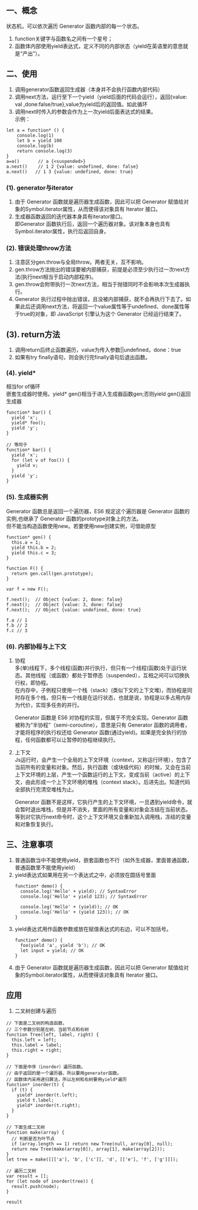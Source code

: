 ## 一、概念  
状态机，可以依次遍历 Generator 函数内部的每一个状态。  
1. function关键字与函数名之间有一个星号；  
2. 函数体内部使用yield表达式，定义不同的内部状态（yield在英语里的意思就是“产出”）。  
## 二、使用  
1. 调用generator函数返回生成器（本身并不会执行函数内部代码）  
2. 调用next方法，运行至下一个yield（yield后面的代码会运行），返回{value: val ,done:false/true},value为yield后的返回值。如此循环  
3. 调用next时传入的参数会作为上一次yield后面表达式的结果。  
示例：  
```  
let a = function* () {
    console.log(1)
    let b = yield 100
    console.log(b)
    return console.log(3)
}
a=a()       // a {<suspended>}
a.next()    // 1 2 {value: undefined, done: false}
a.next()   // 1 3 {value: undefined, done: true}
```  
### (1). generator与iterator  
1. 由于 Generator 函数就是遍历器生成函数，因此可以把 Generator 赋值给对象的Symbol.iterator属性，从而使得该对象具有 Iterator 接口。  
2. 生成器函数返回的迭代器本身具有iterator接口。  
   即Generator 函数执行后，返回一个遍历器对象。该对象本身也具有Symbol.iterator属性，执行后返回自身。  
### (2). 错误处理throw方法  
1. 注意区分gen.throw与全局throw。两者无关，互不影响。
2. gen.throw方法抛出的错误要被内部捕获，前提是必须至少执行过一次next方法(执行next相当于启动内部程序)。  
3. gen.throw会附带执行一次next方法，相当于抛错同时不会影响本次生成器执行。  
4. Generator 执行过程中抛出错误，且没被内部捕获，就不会再执行下去了。如果此后还调用next方法，将返回一个value属性等于undefined、done属性等于true的对象，即 JavaScript 引擎认为这个 Generator 已经运行结束了。  
## (3). return方法  
1. 调用return后终止函数遍历，value为传入参数||undefined，done：true  
2. 如果有try finally语句，则会执行完finally语句后退出函数。  
### (4). yield*  
相当for of循环  
嵌套生成器时使用。yield* gen()相当于进入生成器函数gen;否则yield gen()返回生成器  
```  
function* bar() {
  yield 'x';
  yield* foo();
  yield 'y';
}

// 等同于
function* bar() {
  yield 'x';
  for (let v of foo()) {
    yield v;
  }
  yield 'y';
}
```  
### (5). 生成器实例  
Generator 函数总是返回一个遍历器，ES6 规定这个遍历器是 Generator 函数的实例,也继承了 Generator 函数的prototype对象上的方法。  
但不能当构造函数使用new。若要使用new创建实例，可借助原型  
```  
function* gen() {
  this.a = 1;
  yield this.b = 2;
  yield this.c = 3;
}

function F() {
  return gen.call(gen.prototype);
}

var f = new F();

f.next();  // Object {value: 2, done: false}
f.next();  // Object {value: 3, done: false}
f.next();  // Object {value: undefined, done: true}

f.a // 1
f.b // 2
f.c // 3
```  
### (6). 内部协程与上下文  
1. 协程  
   多(单)线程下，多个线程(函数)并行执行，但只有一个线程(函数)处于运行状态。其他线程（或函数）都处于暂停态（suspended），互相之间可以切换执行权，即协程。  
   在内存中，子例程只使用一个栈（stack）(类似下文的上下文堆)，而协程是同时存在多个栈，但只有一个栈是在运行状态，也就是说，协程是以多占用内存为代价，实现多任务的并行。

   Generator 函数是 ES6 对协程的实现，但属于不完全实现。Generator 函数被称为“半协程”（semi-coroutine），意思是只有 Generator 函数的调用者，才能将程序的执行权还给 Generator 函数(通过yield)。如果是完全执行的协程，任何函数都可以让暂停的协程继续执行。  
2. 上下文  
   Js运行时，会产生一个全局的上下文环境（context，又称运行环境），包含了当前所有的变量和对象。然后，执行函数（或块级代码）的时候，又会在当前上下文环境的上层，产生一个函数运行的上下文，变成当前（active）的上下文，由此形成一个上下文环境的堆栈（context stack）。后进先出。知道代码全部执行完清空堆栈为止。  
     
   Generator 函数不是这样，它执行产生的上下文环境，一旦遇到yield命令，就会暂时退出堆栈，但是并不消失，里面的所有变量和对象会冻结在当前状态。等到对它执行next命令时，这个上下文环境又会重新加入调用栈，冻结的变量和对象恢复执行。
## 三、注意事项  
1. 普通函数当中不能使用yield，嵌套函数也不行（如外生成器，里面普通函数，普通函数里不能使用yield）  
2. yield表达式如果用在另一个表达式之中，必须放在圆括号里面 
   ```
   function* demo() {
     console.log('Hello' + yield); // SyntaxError
     console.log('Hello' + yield 123); // SyntaxError
   
     console.log('Hello' + (yield)); // OK
     console.log('Hello' + (yield 123)); // OK
   }  
   ```  
3. yield表达式用作函数参数或放在赋值表达式的右边，可以不加括号。  
   ```  
   function* demo() {
     foo(yield 'a', yield 'b'); // OK
     let input = yield; // OK
   }
   ```  
4. 由于 Generator 函数就是遍历器生成函数，因此可以把 Generator 赋值给对象的Symbol.iterator属性，从而使得该对象具有 Iterator 接口。  
  
## 应用  
1. 二叉树创建与遍历  
```  
// 下面是二叉树的构造函数，
// 三个参数分别是左树、当前节点和右树
function Tree(left, label, right) {
  this.left = left;
  this.label = label;
  this.right = right;
}

// 下面是中序（inorder）遍历函数。
// 由于返回的是一个遍历器，所以要用generator函数。
// 函数体内采用递归算法，所以左树和右树要用yield*遍历
function* inorder(t) {
  if (t) {
    yield* inorder(t.left);
    yield t.label;
    yield* inorder(t.right);
  }
}

// 下面生成二叉树
function make(array) {
  // 判断是否为叶节点
  if (array.length == 1) return new Tree(null, array[0], null);
  return new Tree(make(array[0]), array[1], make(array[2]));
}
let tree = make([[['a'], 'b', ['c']], 'd', [['e'], 'f', ['g']]]);

// 遍历二叉树
var result = [];
for (let node of inorder(tree)) {
  result.push(node);
}

result
```

